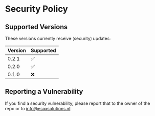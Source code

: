 # Security Policy

## Supported Versions

These versions currently receive (security) updates:

| Version | Supported          |
|---------| ------------------ |
| 0.2.1   | :white_check_mark: |
| 0.2.0   | :white_check_mark: |
| 0.1.0   | :x:                |

## Reporting a Vulnerability

If you find a security vulnerability, please report that to the owner of the repo or to info@esoxsolutions.nl
